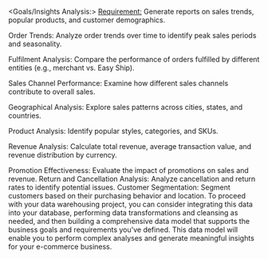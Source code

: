
<Goals/Insights Analysis:>
<Requirement:> Generate reports on sales trends, popular products, and customer demographics.

Order Trends: Analyze order trends over time to identify peak sales periods and seasonality.

Fulfilment Analysis: Compare the performance of orders fulfilled by different entities (e.g., merchant vs. Easy Ship).

Sales Channel Performance: Examine how different sales channels contribute to overall sales.

Geographical Analysis: Explore sales patterns across cities, states, and countries.

Product Analysis: Identify popular styles, categories, and SKUs.

Revenue Analysis: Calculate total revenue, average transaction value, and revenue distribution by currency.

Promotion Effectiveness: Evaluate the impact of promotions on sales and revenue.
Return and Cancellation Analysis: Analyze cancellation and return rates to identify potential issues.
Customer Segmentation: Segment customers based on their purchasing behavior and location.
To proceed with your data warehousing project, you can consider integrating this data into your database, performing data transformations and cleansing as needed, and then building a comprehensive data model that supports the business goals and requirements you've defined. This data model will enable you to perform complex analyses and generate meaningful insights for your e-commerce business.




